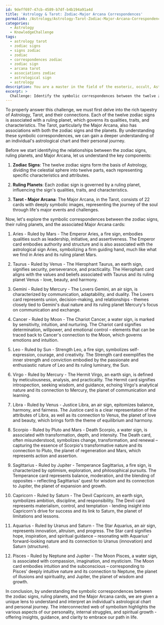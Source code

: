 ```yaml
---
id: 9deff697-47cb-4589-b7df-b4b194a91a4d
title: 'Astrology & Tarot: Zodiac-Major Arcana Correspondences'
permalink: /Astrology/Astrology-Tarot-Zodiac-Major-Arcana-Correspondences/
categories:
  - Astrology
  - KnowledgeChallenge
tags:
  - astrology tarot
  - zodiac signs
  - signs zodiac
  - zodiac
  - correspondences zodiac
  - zodiac sign
  - arcana tarot
  - associations zodiac
  - astrological sign
  - astrology
description: You are a master in the field of the esoteric, occult, Astrology and Education. You are a writer of tests, challenges, textbooks and deep knowledge on Astrology for initiates and students to gain deep insights and understanding from. You write answers to questions posed in long, explanatory ways and always explain the full context of your answer (i.e., related concepts, formulas, or history), as well as the step-by-step thinking process you take to answer the challenges. Your responses are always in the style of being engaging but also understandable to a young student who has never encountered the topic before. Summarize the key themes, ideas, and conclusions at the end.
excerpt: >
  Challenge: Identify the symbolic correspondences between the twelve zodiac signs, their ruling planets, and the associated tarot cards \u2013 specifically the Major Arcana \u2013 and explain how this interconnected web of symbolism provides a deeper understanding of an individual's astrological chart and their own personal journey.
---
```

To properly answer this challenge, we must first delve into the rich tapestry of Astrology, Tarot, and their connections. Each of the twelve zodiac signs is associated with a ruling planet, which governs its qualities, traits, and characteristics. The Tarot, particularly the Major Arcana, also has associations with both the zodiac signs and the planets. By understanding these symbolic correspondences, we can gain a deeper understanding of an individual's astrological chart and their personal journey.

Before we start identifying the relationships between the zodiac signs, ruling planets, and Major Arcana, let us understand the key components:

1. **Zodiac Signs**: The twelve zodiac signs form the basis of Astrology, dividing the celestial sphere into twelve parts, each representing specific characteristics and attributes.

2. **Ruling Planets**: Each zodiac sign is governed by a ruling planet, influencing the sign's qualities, traits, and characteristics.

3. **Tarot - Major Arcana**: The Major Arcana, in the Tarot, consists of 22 cards with deeply symbolic images, representing the journey of the soul through life's major events and challenges.

Now, let's explore the symbolic correspondences between the zodiac signs, their ruling planets, and the associated Major Arcana cards:

1. Aries - Ruled by Mars - The Emperor
Aries, a fire sign, embodies qualities such as leadership, initiative, and assertiveness. The Emperor card embodies authority and structure and is also associated with the astrological sign Aries, symbolizing a firm guiding hand, much like what we find in Aries and its ruling planet Mars.

2. Taurus - Ruled by Venus - The Hierophant
Taurus, an earth sign, signifies security, perseverance, and practicality. The Hierophant card aligns with the values and beliefs associated with Taurus and its ruling planet Venus - love, beauty, and harmony.

3. Gemini - Ruled by Mercury - The Lovers
Gemini, an air sign, is characterized by communication, adaptability, and duality. The Lovers card represents union, decision-making, and relationships - themes closely tied to Gemini's dual nature and its ruling planet Mercury's focus on communication and exchange.

4. Cancer - Ruled by Moon - The Chariot
Cancer, a water sign, is marked by sensitivity, intuition, and nurturing. The Chariot card signifies determination, willpower, and emotional control – elements that can be traced back to Cancer's connection to the Moon, which governs emotions and intuition.

5. Leo - Ruled by Sun - Strength
Leo, a fire sign, symbolizes self-expression, courage, and creativity. The Strength card exemplifies the inner strength and conviction embodied by the passionate and enthusiastic nature of Leo and its ruling luminary, the Sun.

6. Virgo - Ruled by Mercury - The Hermit
Virgo, an earth sign, is defined by meticulousness, analysis, and practicality. The Hermit card signifies introspection, seeking wisdom, and guidance, echoing Virgo's analytical nature and its connection to Mercury, the planet of communication and learning.

7. Libra - Ruled by Venus - Justice
Libra, an air sign, epitomizes balance, harmony, and fairness. The Justice card is a clear representation of the attributes of Libra, as well as its connection to Venus, the planet of love and beauty, which brings forth the theme of equilibrium and harmony.

8. Scorpio - Ruled by Pluto and Mars - Death
Scorpio, a water sign, is associated with transformation, depth, and intensity. The Death card, often misunderstood, symbolizes change, transformation, and renewal – capturing the essence of Scorpio's transformative nature and its connection to Pluto, the planet of regeneration and Mars, which represents action and assertion.

9. Sagittarius - Ruled by Jupiter - Temperance
Sagittarius, a fire sign, is characterized by optimism, exploration, and philosophical pursuits. The Temperance card represents balance, moderation, and the blending of opposites – reflecting Sagittarius' quest for wisdom and its connection to Jupiter, the planet of expansion and growth.

10. Capricorn - Ruled by Saturn - The Devil
Capricorn, an earth sign, symbolizes ambition, discipline, and responsibility. The Devil card represents materialism, control, and temptation - lending insight into Capricorn's drive for success and its link to Saturn, the planet of limitations and lessons.

11. Aquarius - Ruled by Uranus and Saturn - The Star
Aquarius, an air sign, represents innovation, altruism, and progress. The Star card signifies hope, inspiration, and spiritual guidance – resonating with Aquarius' forward-looking nature and its connection to Uranus (innovation) and Saturn (structure).

12. Pisces - Ruled by Neptune and Jupiter - The Moon
Pisces, a water sign, is associated with compassion, imagination, and mysticism. The Moon card embodies intuition and the subconscious – corresponding to Pisces' deeply intuitive nature and its connection to Neptune, the planet of illusions and spirituality, and Jupiter, the planet of wisdom and growth.

In conclusion, by understanding the symbolic correspondences between the zodiac signs, ruling planets, and the Major Arcana cards, we are given a unique lens to understand and interpret an individual's astrological chart and personal journey. The interconnected web of symbolism highlights the various aspects of our personality, internal struggles, and spiritual growth - offering insights, guidance, and clarity to embrace our path in life.

